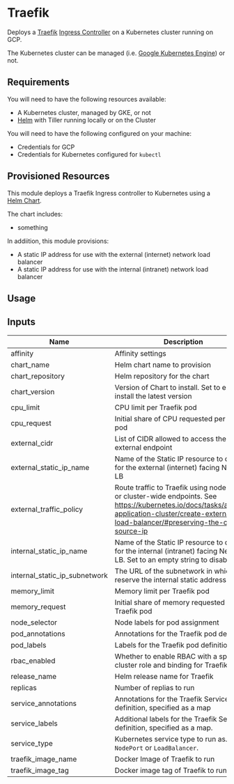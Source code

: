 # Traefik

Deploys a [Traefik](https://traefik.io/)
[Ingress Controller](https://docs.traefik.io/user-guide/kubernetes/) on a Kubernetes cluster running
on GCP.

The Kubernetes cluster can be managed
(i.e. [Google Kubernetes Engine](https://cloud.google.com/kubernetes-engine/)) or not.

## Requirements

You will need to have the following resources available:

- A Kubernetes cluster, managed by GKE, or not
- [Helm](https://helm.sh/) with Tiller running locally or on the Cluster

You will need to have the following configured on your machine:

- Credentials for GCP
- Credentials for Kubernetes configured for `kubectl`

## Provisioned Resources

This module deploys a Traefik Ingress controller to Kubernetes using a
[Helm Chart](https://github.com/helm/charts/tree/master/stable/traefik).

The chart includes:

- something

In addiition, this module provisions:

- A static IP address for use with the external (internet) network load balancer
- A static IP address for use with the internal (intranet) network load balancer

## Usage

## Inputs

| Name | Description | Type | Default | Required |
|------|-------------|:----:|:-----:|:-----:|
| affinity | Affinity settings | string | n/a | yes |
| chart\_name | Helm chart name to provision | string | `"stable/traefik"` | no |
| chart\_repository | Helm repository for the chart | string | `""` | no |
| chart\_version | Version of Chart to install. Set to empty to install the latest version | string | `"1.59.2"` | no |
| cpu\_limit | CPU limit per Traefik pod | string | `"100m"` | no |
| cpu\_request | Initial share of CPU requested per Traefik pod | string | `"100m"` | no |
| external\_cidr | List of CIDR allowed to access the external endpoint | list | `<list>` | no |
| external\_static\_ip\_name | Name of the Static IP resource to deploy for the external (internet) facing Network LB | string | n/a | yes |
| external\_traffic\_policy | Route traffic to Traefik using node-local or cluster-wide endpoints. See https://kubernetes.io/docs/tasks/access-application-cluster/create-external-load-balancer/#preserving-the-client-source-ip | string | `"Cluster"` | no |
| internal\_static\_ip\_name | Name of the Static IP resource to deploy for the internal (intranet) facing Network LB. Set to an empty string to disable. | string | `""` | no |
| internal\_static\_ip\_subnetwork | The URL of the subnetwork in which to reserve the internal static address | string | n/a | yes |
| memory\_limit | Memory limit per Traefik pod | string | `"30Mi"` | no |
| memory\_request | Initial share of memory requested per Traefik pod | string | `"20Mi"` | no |
| node\_selector | Node labels for pod assignment | map | `<map>` | no |
| pod\_annotations | Annotations for the Traefik pod definition | map | `<map>` | no |
| pod\_labels | Labels for the Traefik pod definition | map | `<map>` | no |
| rbac\_enabled | Whether to enable RBAC with a specific cluster role and binding for Traefik | string | `"true"` | no |
| release\_name | Helm release name for Traefik | string | `"traefik"` | no |
| replicas | Number of replias to run | string | `"1"` | no |
| service\_annotations | Annotations for the Traefik Service definition, specified as a map | map | `<map>` | no |
| service\_labels | Additional labels for the Traefik Service definition, specified as a map. | map | `<map>` | no |
| service\_type | Kubernetes service type to run as. `NodePort` or `LoadBalancer`. | string | `"LoadBalancer"` | no |
| traefik\_image\_name | Docker Image of Traefik to run | string | `"traefik"` | no |
| traefik\_image\_tag | Docker image tag of Traefik to run | string | `"1.7-alpine"` | no |
